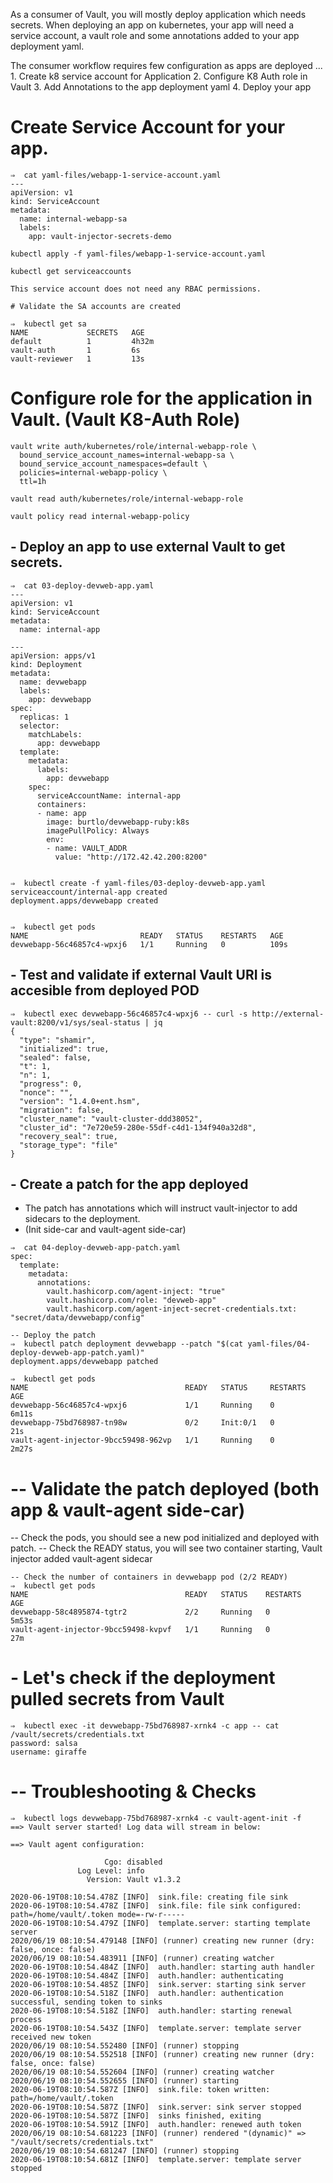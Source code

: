 As a consumer of Vault, you will mostly deploy application which needs secrets.
When deploying an app on kubernetes, your app will need a service account, a vault role and some annotations added to your app deployment yaml.

The consumer workflow requires few configuration as apps are deployed ...
          1. Create k8 service account for Application
          2. Configure K8 Auth role in Vault
          3. Add Annotations to the app deployment yaml
          4. Deploy your app


# Create Service Account for your app.

```
⇒  cat yaml-files/webapp-1-service-account.yaml
---
apiVersion: v1
kind: ServiceAccount
metadata:
  name: internal-webapp-sa
  labels:
    app: vault-injector-secrets-demo

kubectl apply -f yaml-files/webapp-1-service-account.yaml

kubectl get serviceaccounts

This service account does not need any RBAC permissions.

# Validate the SA accounts are created

⇒  kubectl get sa
NAME             SECRETS   AGE
default          1         4h32m
vault-auth       1         6s
vault-reviewer   1         13s
```  

# Configure role for the application in Vault. (Vault K8-Auth Role)
```
vault write auth/kubernetes/role/internal-webapp-role \
  bound_service_account_names=internal-webapp-sa \
  bound_service_account_namespaces=default \
  policies=internal-webapp-policy \
  ttl=1h

vault read auth/kubernetes/role/internal-webapp-role

vault policy read internal-webapp-policy
```

## - Deploy an app to use external Vault to get secrets.
```
⇒  cat 03-deploy-devweb-app.yaml
---
apiVersion: v1
kind: ServiceAccount
metadata:
  name: internal-app

---
apiVersion: apps/v1
kind: Deployment
metadata:
  name: devwebapp
  labels:
    app: devwebapp
spec:
  replicas: 1
  selector:
    matchLabels:
      app: devwebapp
  template:
    metadata:
      labels:
        app: devwebapp
    spec:
      serviceAccountName: internal-app
      containers:
      - name: app
        image: burtlo/devwebapp-ruby:k8s
        imagePullPolicy: Always
        env:
        - name: VAULT_ADDR
          value: "http://172.42.42.200:8200"


⇒  kubectl create -f yaml-files/03-deploy-devweb-app.yaml
serviceaccount/internal-app created
deployment.apps/devwebapp created


⇒  kubectl get pods
NAME                         READY   STATUS    RESTARTS   AGE
devwebapp-56c46857c4-wpxj6   1/1     Running   0          109s

```


## - Test and validate if external Vault URI is accesible from deployed POD
```
⇒  kubectl exec devwebapp-56c46857c4-wpxj6 -- curl -s http://external-vault:8200/v1/sys/seal-status | jq
{
  "type": "shamir",
  "initialized": true,
  "sealed": false,
  "t": 1,
  "n": 1,
  "progress": 0,
  "nonce": "",
  "version": "1.4.0+ent.hsm",
  "migration": false,
  "cluster_name": "vault-cluster-ddd38052",
  "cluster_id": "7e720e59-280e-55df-c4d1-134f940a32d8",
  "recovery_seal": true,
  "storage_type": "file"
}

```
## - Create a patch for the app deployed
- The patch has annotations which will instruct vault-injector to add sidecars to the deployment. 
- (Init side-car and vault-agent side-car)
```
⇒  cat 04-deploy-devweb-app-patch.yaml
spec:
  template:
    metadata:
      annotations:
        vault.hashicorp.com/agent-inject: "true"
        vault.hashicorp.com/role: "devweb-app"
        vault.hashicorp.com/agent-inject-secret-credentials.txt: "secret/data/devwebapp/config"

-- Deploy the patch
⇒  kubectl patch deployment devwebapp --patch "$(cat yaml-files/04-deploy-devweb-app-patch.yaml)"
deployment.apps/devwebapp patched

⇒  kubectl get pods
NAME                                   READY   STATUS     RESTARTS   AGE
devwebapp-56c46857c4-wpxj6             1/1     Running    0          6m11s
devwebapp-75bd768987-tn98w             0/2     Init:0/1   0          21s
vault-agent-injector-9bcc59498-962vp   1/1     Running    0          2m27s

```

# -- Validate the patch deployed (both app & vault-agent side-car)
-- Check the pods, you should see a new pod initialized and deployed with patch. 
-- Check the READY status, you will see two container starting, Vault injector added vault-agent sidecar
```
-- Check the number of containers in devwebapp pod (2/2 READY)
⇒  kubectl get pods
NAME                                   READY   STATUS    RESTARTS   AGE
devwebapp-58c4895874-tgtr2             2/2     Running   0          5m53s
vault-agent-injector-9bcc59498-kvpvf   1/1     Running   0          27m

```


# - Let's check if the deployment pulled secrets from Vault
```
⇒  kubectl exec -it devwebapp-75bd768987-xrnk4 -c app -- cat /vault/secrets/credentials.txt
password: salsa
username: giraffe
```

# -- Troubleshooting & Checks
```
⇒  kubectl logs devwebapp-75bd768987-xrnk4 -c vault-agent-init -f
==> Vault server started! Log data will stream in below:

==> Vault agent configuration:

                     Cgo: disabled
               Log Level: info
                 Version: Vault v1.3.2

2020-06-19T08:10:54.478Z [INFO]  sink.file: creating file sink
2020-06-19T08:10:54.478Z [INFO]  sink.file: file sink configured: path=/home/vault/.token mode=-rw-r-----
2020-06-19T08:10:54.479Z [INFO]  template.server: starting template server
2020/06/19 08:10:54.479148 [INFO] (runner) creating new runner (dry: false, once: false)
2020/06/19 08:10:54.483911 [INFO] (runner) creating watcher
2020-06-19T08:10:54.484Z [INFO]  auth.handler: starting auth handler
2020-06-19T08:10:54.484Z [INFO]  auth.handler: authenticating
2020-06-19T08:10:54.485Z [INFO]  sink.server: starting sink server
2020-06-19T08:10:54.518Z [INFO]  auth.handler: authentication successful, sending token to sinks
2020-06-19T08:10:54.518Z [INFO]  auth.handler: starting renewal process
2020-06-19T08:10:54.543Z [INFO]  template.server: template server received new token
2020/06/19 08:10:54.552480 [INFO] (runner) stopping
2020/06/19 08:10:54.552518 [INFO] (runner) creating new runner (dry: false, once: false)
2020/06/19 08:10:54.552604 [INFO] (runner) creating watcher
2020/06/19 08:10:54.552655 [INFO] (runner) starting
2020-06-19T08:10:54.587Z [INFO]  sink.file: token written: path=/home/vault/.token
2020-06-19T08:10:54.587Z [INFO]  sink.server: sink server stopped
2020-06-19T08:10:54.587Z [INFO]  sinks finished, exiting
2020-06-19T08:10:54.591Z [INFO]  auth.handler: renewed auth token
2020/06/19 08:10:54.681223 [INFO] (runner) rendered "(dynamic)" => "/vault/secrets/credentials.txt"
2020/06/19 08:10:54.681247 [INFO] (runner) stopping
2020-06-19T08:10:54.681Z [INFO]  template.server: template server stopped
```




